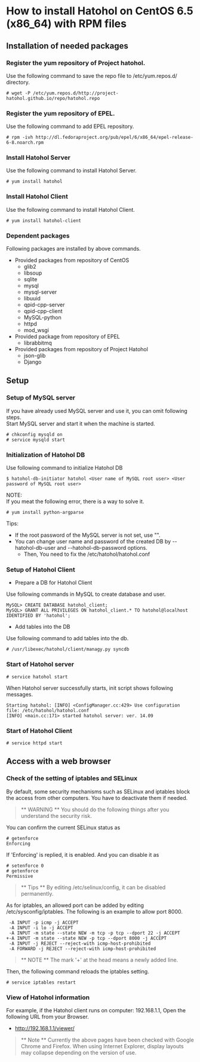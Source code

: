 How to install Hatohol on CentOS 6.5 (x86_64) with RPM files
============================================================

Installation of needed packages
-------------------------------

### Register the yum repository of Project hatohol.
Use the following command to save the repo file to /etc/yum.repos.d/ directory.

    # wget -P /etc/yum.repos.d/http://project-hatohol.github.io/repo/hatohol.repo

### Register the yum repository of EPEL.
Use the following command to add EPEL repository.

    # rpm -ivh http://dl.fedoraproject.org/pub/epel/6/x86_64/epel-release-6-8.noarch.rpm

### Install Hatohol Server
Use the following command to install Hatohol Server.

    # yum install hatohol

### Install Hatohol Client
Use the following command to install Hatohol Client.

    # yum install hatohol-client

### Dependent packages

Following packages are installed by above commands.

- Provided packages from repository of CentOS 
  - glib2
  - libsoup
  - sqlite
  - mysql
  - mysql-server
  - libuuid
  - qpid-cpp-server
  - qpid-cpp-client
  - MySQL-python
  - httpd
  - mod_wsgi
- Provided package from repository of EPEL
  - librabbitmq
- Provided packages from repository of Project Hatohol
  - json-glib
  - Django

Setup
-----

### Setup of MySQL server

If you have already used MySQL server and use it, you can omit following steps.  
Start MySQL server and start it when the machine is started.

    # chkconfig mysqld on
    # service mysqld start

### Initialization of Hatohol DB

Use following command to initialize Hatohol DB

    $ hatohol-db-initiator hatohol <User name of MySQL root user> <User password of MySQL root user>

NOTE:  
If you meat the following error, there is a way to solve it.

    # yum install python-argparse

Tips:  
- If the root password of the MySQL server is not set, use \"\".
- You can change user name and password of the created DB by --hatohol-db-user and --hatohol-db-password options.
  - Then, You need to fix the /etc/hatohol/hatohol.conf

### Setup of Hatohol Client

- Prepare a DB for Hatohol Client

Use following commands in MySQL to create database and user.

    MySQL> CREATE DATABASE hatohol_client;
    MySQL> GRANT ALL PRIVILEGES ON hatohol_client.* TO hatohol@localhost IDENTIFIED BY 'hatohol';

- Add tables into the DB

Use following command to add tables into the db.

    # /usr/libexec/hatohol/client/managy.py syncdb

### Start of Hatohol server

    # service hatohol start

When Hatohol server successfully starts, init script shows following messages.

    Starting hatohol: [INFO] <ConfigManager.cc:429> Use configuration file: /etc/hatohol/hatohol.conf
    [INFO] <main.cc:171> started hatohol server: ver. 14.09

### Start of Hatohol Client

    # service httpd start

Access with a web browser
------------------------

### Check of the setting of iptables and SELinux
By default, some security mechanisms such as SELinux and iptables block the access from other computers.
You have to deactivate them if needed.
> ** WARNING **
> You should do the following things after you understand the security risk.

You can confirm the current SELinux status as

    # getenforce
    Enforcing

If 'Enforcing' is replied, it is enabled. And you can disable it as

    # setenforce 0
    # getenforce
    Permissive

> ** Tips **
> By editing /etc/selinux/config, it can be disabled permanently.

As for iptables, an allowed port can be added by editing /etc/sysconfig/iptables.
The following is an example to allow port 8000.

     -A INPUT -p icmp -j ACCEPT
     -A INPUT -i lo -j ACCEPT
     -A INPUT -m state --state NEW -m tcp -p tcp --dport 22 -j ACCEPT
    +-A INPUT -m state --state NEW -p tcp --dport 8000 -j ACCEPT
     -A INPUT -j REJECT --reject-with icmp-host-prohibited
     -A FORWARD -j REJECT --reject-with icmp-host-prohibited

> ** NOTE ** The mark '+' at the head means a newly added line.

Then, the following command reloads the iptables setting.

    # service iptables restart

### View of Hatohol information
For example, if the Hatohol client runs on computer: 192.168.1.1,
Open the following URL from your Browser.

- http://192.168.1.1/viewer/

> ** Note **
> Currently the above pages have been checked with Google Chrome and Firefox.
> When using Internet Explorer, display layouts may collapse depending on the version of use.
